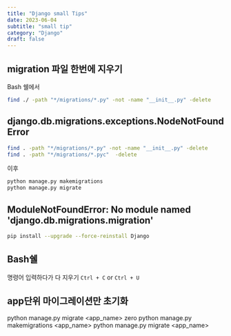 ```yaml
---
title: "Django small Tips"
date: 2023-06-04
subtitle: "small tip"
category: "Django"
draft: false
---
```


## migration 파일 한번에 지우기

Bash 쉘에서

```bash
find ./ -path "*/migrations/*.py" -not -name "__init__.py" -delete
```

## django.db.migrations.exceptions.NodeNotFoundError

```bash
find . -path "*/migrations/*.py" -not -name "__init__.py" -delete
find . -path "*/migrations/*.pyc"  -delete
```

이후

```bash
python manage.py makemigrations
python manage.py migrate
```

## ModuleNotFoundError: No module named 'django.db.migrations.migration'

```bash
pip install --upgrade --force-reinstall Django
```

## Bash쉘

명령어 입력하다가 다 지우기
`Ctrl + C` or `Ctrl + U`

## app단위 마이그레이션만 초기화

python manage.py migrate <app_name> zero
python manage.py makemigrations <app_name>
python manage.py migrate <app_name>
